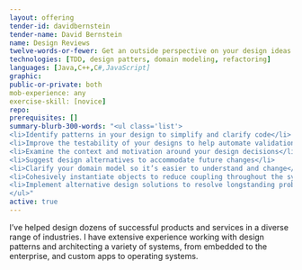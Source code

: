 ```yaml
---
layout: offering
tender-id: davidbernstein
tender-name: David Bernstein
name: Design Reviews
twelve-words-or-fewer: Get an outside perspective on your design ideas
technologies: [TDD, design patters, domain modeling, refactoring]
languages: [Java,C++,C#,JavaScript]
graphic: 
public-or-private: both
mob-experience: any
exercise-skill: [novice]
repo: 
prerequisites: []
summary-blurb-300-words: "<ul class='list'>
<li>Identify patterns in your design to simplify and clarify code</li>
<li>Improve the testability of your designs to help automate validation</li>
<li>Examine the context and motivation around your design decisions</li>
<li>Suggest design alternatives to accommodate future changes</li>
<li>Clarify your domain model so it’s easier to understand and change</li>
<li>Cohesively instantiate objects to reduce coupling throughout the system</li>
<li>Implement alternative design solutions to resolve longstanding problems</li>
</ul>"
active: true
---
```

I’ve helped design dozens of successful products and services in a diverse range of industries. I have extensive experience working with design patterns and architecting a variety of systems, from embedded to the enterprise, and custom apps to operating systems.


